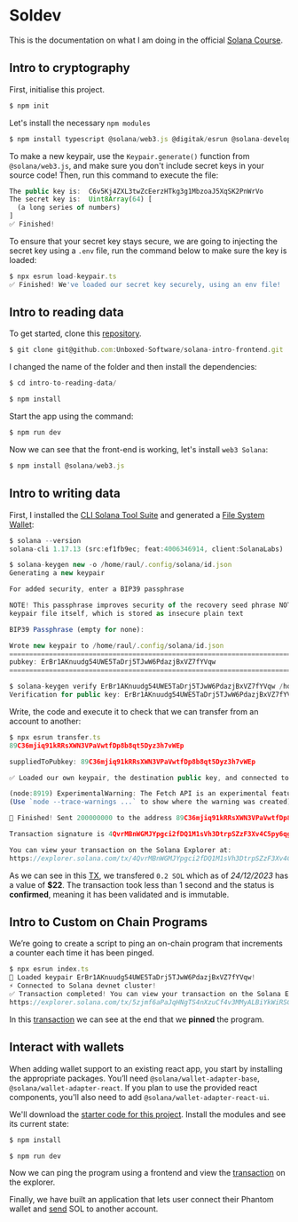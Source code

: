 # Soldev

This is the documentation on what I am doing in the official [Solana Course](https://www.soldev.app/course).

## Intro to cryptography

First, initialise this project.

```js
$ npm init
```

Let's install the necessary `npm modules`

```js
$ npm install typescript @solana/web3.js @digitak/esrun @solana-developers/node-helpers -y
```

To make a new keypair, use the `Keypair.generate()` function from `@solana/web3.js`, and make sure you don't include secret keys in your source code! Then, run this command to execute the file:

```js
The public key is:  C6v5Kj4ZXL3twZcEerzHTkg3g1MbzoaJ5XqSK2PnWrVo
The secret key is:  Uint8Array(64) [
  (a long series of numbers)
]
✅ Finished!
```

To ensure that your secret key stays secure, we are going to injecting the secret key using a `.env` file, run the command below to make sure the key is loaded:

```js
$ npx esrun load-keypair.ts
✅ Finished! We've loaded our secret key securely, using an env file!
```

## Intro to reading data

To get started, clone this [repository](https://github.com/Unboxed-Software/solana-intro-frontend/tree/starter).

```js
$ git clone git@github.com:Unboxed-Software/solana-intro-frontend.git
```

I changed the name of the folder and then install the dependencies:

```js
$ cd intro-to-reading-data/

$ npm install
```

Start the app using the command:

```js
$ npm run dev
```

Now we can see that the front-end is working, let's install `web3 Solana`:

```js
$ npm install @solana/web3.js
```

## Intro to writing data

First, I installed the [CLI Solana Tool Suite](https://docs.solana.com/cli/install-solana-cli-tools) and generated a [File System Wallet](https://docs.solana.com/wallet-guide/file-system-wallet):

```js
$ solana --version
solana-cli 1.17.13 (src:ef1fb9ec; feat:4006346914, client:SolanaLabs)

$ solana-keygen new -o /home/raul/.config/solana/id.json
Generating a new keypair

For added security, enter a BIP39 passphrase

NOTE! This passphrase improves security of the recovery seed phrase NOT the
keypair file itself, which is stored as insecure plain text

BIP39 Passphrase (empty for none):

Wrote new keypair to /home/raul/.config/solana/id.json
===============================================================================
pubkey: ErBr1AKnuudg54UWE5TaDrj5TJwW6PdazjBxVZ7fYVqw
===============================================================================

$ solana-keygen verify ErBr1AKnuudg54UWE5TaDrj5TJwW6PdazjBxVZ7fYVqw /home/raul/.config/solana/id.json
Verification for public key: ErBr1AKnuudg54UWE5TaDrj5TJwW6PdazjBxVZ7fYVqw: Success
```

Write, the code and execute it to check that we can transfer from an account to another:

```js
$ npx esrun transfer.ts
89C36mjiq91kRRsXWN3VPaVwtfDp8b8qt5Dyz3h7vWEp

suppliedToPubkey: 89C36mjiq91kRRsXWN3VPaVwtfDp8b8qt5Dyz3h7vWEp

✅ Loaded our own keypair, the destination public key, and connected to Solana

(node:8919) ExperimentalWarning: The Fetch API is an experimental feature. This feature could change at any time
(Use `node --trace-warnings ...` to show where the warning was created)

💸 Finished! Sent 200000000 to the address 89C36mjiq91kRRsXWN3VPaVwtfDp8b8qt5Dyz3h7vWEp.

Transaction signature is 4QvrMBnWGMJYpgci2fDQ1M1sVh3DtrpSZzF3Xv4C5py6qgmqmyuYEBX4Vn3DFW8BsNMT18RowWKPXKj4TYVLKCn8!

You can view your transaction on the Solana Explorer at:
https://explorer.solana.com/tx/4QvrMBnWGMJYpgci2fDQ1M1sVh3DtrpSZzF3Xv4C5py6qgmqmyuYEBX4Vn3DFW8BsNMT18RowWKPXKj4TYVLKCn8?cluster=devnet
```

As we can see in this [TX](https://explorer.solana.com/tx/4QvrMBnWGMJYpgci2fDQ1M1sVh3DtrpSZzF3Xv4C5py6qgmqmyuYEBX4Vn3DFW8BsNMT18RowWKPXKj4TYVLKCn8?cluster=devnet), we transfered `0.2 SOL` which as of _24/12/2023_ has a value of **$22**. The transaction took less than 1 second and the status is **confirmed**, meaning it has been validated and is immutable.

## Intro to Custom on Chain Programs

We’re going to create a script to ping an on-chain program that increments a counter each time it has been pinged.

```js
$ npx esrun index.ts
🔑 Loaded keypair ErBr1AKnuudg54UWE5TaDrj5TJwW6PdazjBxVZ7fYVqw!
⚡️ Connected to Solana devnet cluster!
✅ Transaction completed! You can view your transaction on the Solana Explorer at:
https://explorer.solana.com/tx/5zjmf6aPaJqHNgTS4nXzuCf4v3MMyALBiYkWiRSGuckX72oE2GjNz78mvEHmMRDT9NQTfFMJButAavuNP6uQjSbK?cluster=devnet
```

In this [transaction](https://explorer.solana.com/tx/5zjmf6aPaJqHNgTS4nXzuCf4v3MMyALBiYkWiRSGuckX72oE2GjNz78mvEHmMRDT9NQTfFMJButAavuNP6uQjSbK?cluster=devnet) we can see at the end that we **pinned** the program.

## Interact with wallets

When adding wallet support to an existing react app, you start by installing the appropriate packages. You’ll need `@solana/wallet-adapter-base`, `@solana/wallet-adapter-react`. If you plan to use the provided react components, you'll also need to add `@solana/wallet-adapter-react-ui`.

We'll download the [starter code for this project](https://github.com/Unboxed-Software/solana-ping-frontend/tree/starter). Install the modules and see its current state:

```js
$ npm install

$ npm run dev
```

Now we can ping the program using a frontend and view the [transaction](https://explorer.solana.com/tx/4VqinXj7sMLJVQLHnPcrdWLnz4bcHApFseRNLEQBor8ugNyWcA6uPJgL6K6LymTxCJ9zAbajiQer9BzBo6pujQQg?cluster=devnet) on the explorer.

Finally, we have built an application that lets user connect their Phantom wallet and [send](https://explorer.solana.com/tx/493ikok4UkzE51NQtreeHEoaCwT7FUBXccpARX5gbsg5M2J2dwUPXz1pFCJ4kqo8edWPRqtsAmgNPCD58ahanSat?cluster=devnet) SOL to another account.
